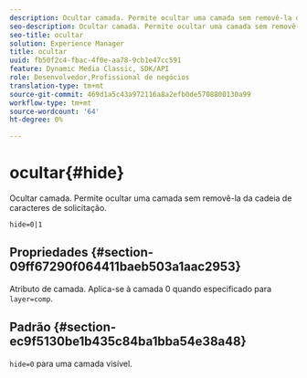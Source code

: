 ```yaml
---
description: Ocultar camada. Permite ocultar uma camada sem removê-la da cadeia de caracteres de solicitação.
seo-description: Ocultar camada. Permite ocultar uma camada sem removê-la da cadeia de caracteres de solicitação.
seo-title: ocultar
solution: Experience Manager
title: ocultar
uuid: fb50f2c4-fbac-4f0e-aa78-9cb1e47cc591
feature: Dynamic Media Classic, SDK/API
role: Desenvolvedor,Profissional de negócios
translation-type: tm+mt
source-git-commit: 469d1a5c43a972116a8a2efb0de5708800130a99
workflow-type: tm+mt
source-wordcount: '64'
ht-degree: 0%

---
```



# ocultar{#hide}

Ocultar camada. Permite ocultar uma camada sem removê-la da cadeia de caracteres de solicitação.

`hide=0|1`

## Propriedades {#section-09ff67290f064411baeb503a1aac2953}

Atributo de camada. Aplica-se à camada 0 quando especificado para `layer=comp`.

## Padrão {#section-ec9f5130be1b435c84ba1bba54e38a48}

`hide=0` para uma camada visível.
